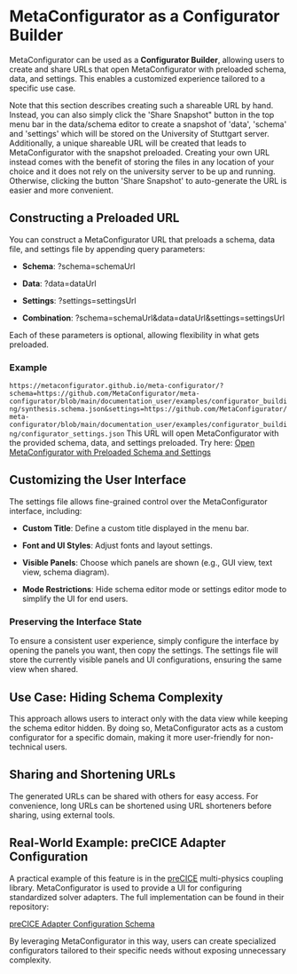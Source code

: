 MetaConfigurator as a Configurator Builder
==========================================

MetaConfigurator can be used as a **Configurator Builder**, allowing users to create and share URLs that open MetaConfigurator with preloaded schema, data, and settings. This enables a customized experience tailored to a specific use case.

Note that this section describes creating such a shareable URL by hand. Instead, you can also simply click the 'Share Snapshot" button in the top menu bar in the data/schema editor to create a snapshot of 'data', 'schema' and 'settings' which will be stored on the University of Stuttgart server. 
Additionally, a unique shareable URL will be created that leads to MetaConfigurator with the snapshot preloaded.
Creating your own URL instead comes with the benefit of storing the files in any location of your choice and it does not rely on the university server to be up and running.
Otherwise, clicking the button 'Share Snapshot' to auto-generate the URL is easier and more convenient.

Constructing a Preloaded URL
----------------------------

You can construct a MetaConfigurator URL that preloads a schema, data file, and settings file by appending query parameters:

*   **Schema**: ?schema=schemaUrl

*   **Data**: ?data=dataUrl

*   **Settings**: ?settings=settingsUrl

*   **Combination**: ?schema=schemaUrl&data=dataUrl&settings=settingsUrl


Each of these parameters is optional, allowing flexibility in what gets preloaded.

### Example


```https://metaconfigurator.github.io/meta-configurator/?schema=https://github.com/MetaConfigurator/meta-configurator/blob/main/documentation_user/examples/configurator_building/synthesis.schema.json&settings=https://github.com/MetaConfigurator/meta-configurator/blob/main/documentation_user/examples/configurator_building/configurator_settings.json```
This URL will open MetaConfigurator with the provided schema, data, and settings preloaded.
Try here: [Open MetaConfigurator with Preloaded Schema and Settings](https://metaconfigurator.github.io/meta-configurator/?schema=https://github.com/MetaConfigurator/meta-configurator/blob/main/documentation_user/examples/configurator_building/synthesis.schema.json&settings=https://github.com/MetaConfigurator/meta-configurator/blob/main/documentation_user/examples/configurator_building/configurator_settings.json)

Customizing the User Interface
------------------------------

The settings file allows fine-grained control over the MetaConfigurator interface, including:

*   **Custom Title**: Define a custom title displayed in the menu bar.

*   **Font and UI Styles**: Adjust fonts and layout settings.

*   **Visible Panels**: Choose which panels are shown (e.g., GUI view, text view, schema diagram).

*   **Mode Restrictions**: Hide schema editor mode or settings editor mode to simplify the UI for end users.


### Preserving the Interface State

To ensure a consistent user experience, simply configure the interface by opening the panels you want, then copy the settings.
The settings file will store the currently visible panels and UI configurations, ensuring the same view when shared.

Use Case: Hiding Schema Complexity
----------------------------------

This approach allows users to interact only with the data view while keeping the schema editor hidden.
By doing so, MetaConfigurator acts as a custom configurator for a specific domain, making it more user-friendly for non-technical users.

Sharing and Shortening URLs
---------------------------

The generated URLs can be shared with others for easy access. 
For convenience, long URLs can be shortened using URL shorteners before sharing, using external tools.

Real-World Example: preCICE Adapter Configuration
-------------------------------------------------

A practical example of this feature is in the [preCICE](https://www.precice.org/) multi-physics coupling library.
MetaConfigurator is used to provide a UI for configuring standardized solver adapters.
The full implementation can be found in their repository:

[preCICE Adapter Configuration Schema](https://github.com/precice/preeco-orga/tree/main/adapter-config-schema)

By leveraging MetaConfigurator in this way, users can create specialized configurators tailored to their specific needs without exposing unnecessary complexity.
